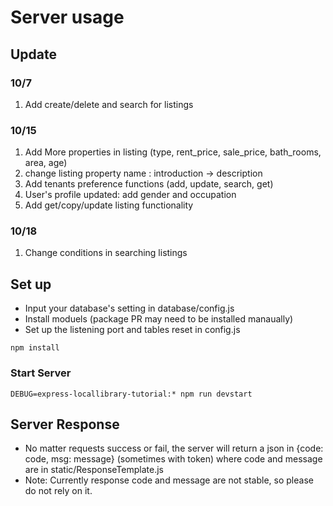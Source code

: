 # Server usage

## Update

### 10/7

1. Add create/delete and search for listings

### 10/15

1.  Add More properties in listing (type, rent_price, sale_price, bath_rooms, area, age)
2.  change listing property name : introduction -> description
3.  Add tenants preference functions (add, update, search, get)
4.  User's profile updated: add gender and occupation
5.  Add get/copy/update listing functionality

### 10/18
1. Change conditions in searching listings

## Set up

- Input your database's setting in database/config.js
- Install moduels (package PR may need to be installed manaually)
- Set up the listening port and tables reset in config.js 

```
npm install
```

### Start Server

```
DEBUG=express-locallibrary-tutorial:* npm run devstart
```

## Server Response
- No matter requests success or fail, the server will return a json in {code: code, msg: message} (sometimes with token) where code and message are in static/ResponseTemplate.js
- Note: Currently response code and message are not stable, so please do not rely on it.